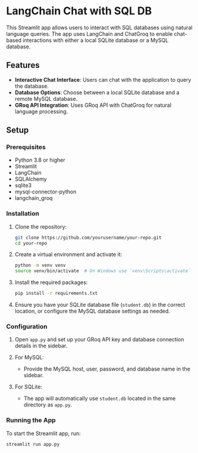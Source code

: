 # LangChain Chat with SQL DB

This Streamlit app allows users to interact with SQL databases using natural language queries. The app uses LangChain and ChatGroq to enable chat-based interactions with either a local SQLite database or a MySQL database.

## Features

- **Interactive Chat Interface**: Users can chat with the application to query the database.
- **Database Options**: Choose between a local SQLite database and a remote MySQL database.
- **GRoq API Integration**: Uses GRoq API with ChatGroq for natural language processing.

## Setup

### Prerequisites

- Python 3.8 or higher
- Streamlit
- LangChain
- SQLAlchemy
- sqlite3
- mysql-connector-python
- langchain_groq

### Installation

1. Clone the repository:

    ```bash
    git clone https://github.com/yourusername/your-repo.git
    cd your-repo
    ```

2. Create a virtual environment and activate it:

    ```bash
    python -m venv venv
    source venv/bin/activate  # On Windows use `venv\Scripts\activate`
    ```

3. Install the required packages:

    ```bash
    pip install -r requirements.txt
    ```

4. Ensure you have your SQLite database file (`student.db`) in the correct location, or configure the MySQL database settings as needed.

### Configuration

1. Open `app.py` and set up your GRoq API key and database connection details in the sidebar.

2. For MySQL:
   - Provide the MySQL host, user, password, and database name in the sidebar.

3. For SQLite:
   - The app will automatically use `student.db` located in the same directory as `app.py`.

### Running the App

To start the Streamlit app, run:

```bash
streamlit run app.py
